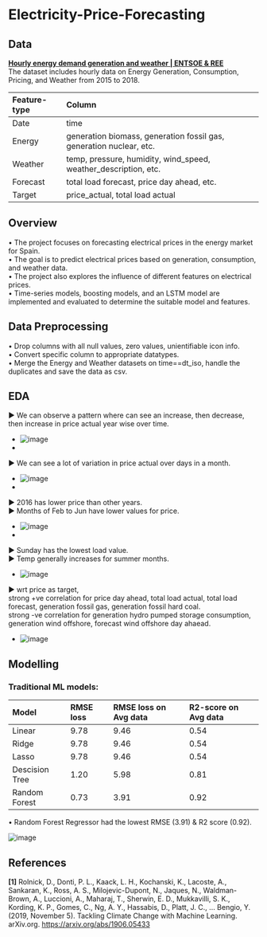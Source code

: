 # Electricity-Price-Forecasting

## Data
**[Hourly energy demand generation and weather | ENTSOE & REE](https://www.kaggle.com/datasets/nicholasjhana/energy-consumption-generation-prices-and-weather)**</br>
The dataset includes hourly data on Energy Generation, Consumption, Pricing, and Weather from 2015 to 2018.


| Feature-type | Column |
| :----------  | :-----------  |
| Date         | time          |
| Energy       | generation biomass, generation fossil gas, generation nuclear, etc.|
| Weather      | temp, pressure, humidity, wind_speed, weather_description, etc.|
| Forecast     | total load forecast, price day ahead, etc.|
| Target       | price_actual, total load actual |


## Overview
• The project focuses on forecasting electrical prices in the energy market for Spain.</br>
• The goal is to predict electrical prices based on generation, consumption, and weather data.</br>
• The project also explores the influence of different features on electrical prices.</br>
• Time-series models, boosting models, and an LSTM model are implemented and evaluated to determine the suitable model and features.


## Data Preprocessing
• Drop columns with all null values, zero values, unientifiable icon info.</br>
• Convert specific column to appropriate datatypes.</br>
• Merge the Energy and Weather datasets on time==dt_iso, handle the duplicates and save the data as csv.


## EDA
► We can observe a pattern where can see an increase, then decrease, then increase in price actual year wise over time.</br>
- ![image](https://github.com/sohamthirty/Electricity-Price-Forecasting/assets/56295513/c7c4f39b-6d8c-4879-9c62-fa1a2d2519da)
- 
► We can see a lot of variation in price actual over days in a month.</br>
- ![image](https://github.com/sohamthirty/Electricity-Price-Forecasting/assets/56295513/8e2957cf-c603-41ea-b4cc-9a3be9c5a027)
- 
► 2016 has lower price than other years.</br>
► Months of Feb to Jun have lower values for price.</br>
- ![image](https://github.com/sohamthirty/Electricity-Price-Forecasting/assets/56295513/b075180d-a7dd-4702-98c5-d696acc4d0d5)
- 
► Sunday has the lowest load value.</br>
► Temp generally increases for summer months.</br>
- ![image](https://github.com/sohamthirty/Electricity-Price-Forecasting/assets/56295513/6ff7beca-9967-424f-bd7b-f17175656b14)

► wrt price as target,</br>
strong +ve correlation for price day ahead, total load actual, total load forecast, generation fossil gas, generation fossil hard coal.</br>
strong -ve correlation for generation hydro pumped storage consumption, generation wind offshore, forecast wind offshore day ahaead.</br>
- ![image](https://github.com/sohamthirty/Electricity-Price-Forecasting/assets/56295513/96c9f2d2-94d7-4d48-95df-3a4bd4136062)


## Modelling
### Traditional ML models:

| Model | RMSE loss | RMSE loss on Avg data | R2-score on Avg data
| :----------  | :-----------  |:-----------  | :-----------  |
| Linear             | 9.78| 9.46 | 0.54|
| Ridge              | 9.78| 9.46 | 0.54|
| Lasso              | 9.78| 9.46 | 0.54|
| Descision Tree     | 1.20| 5.98 | 0.81|
| Random Forest      | 0.73| 3.91 | 0.92|

• Random Forest Regressor had the lowest RMSE (3.91) & R2 score (0.92).

![image](https://github.com/sohamthirty/Electricity-Price-Forecasting/assets/56295513/1cb2bb94-db7f-4054-98ad-48b32e9ee3b5)



## References
**[1]** Rolnick, D., Donti, P. L., Kaack, L. H., Kochanski, K., Lacoste, A., Sankaran, K., Ross, A. S., Milojevic-Dupont, N., Jaques, N., Waldman-Brown, A., Luccioni, A., Maharaj, T., Sherwin, E. D., Mukkavilli, S. K., Kording, K. P., Gomes, C., Ng, A. Y., Hassabis, D., Platt, J. C., … Bengio, Y. (2019, November 5). Tackling Climate Change with Machine Learning. arXiv.org. https://arxiv.org/abs/1906.05433 
